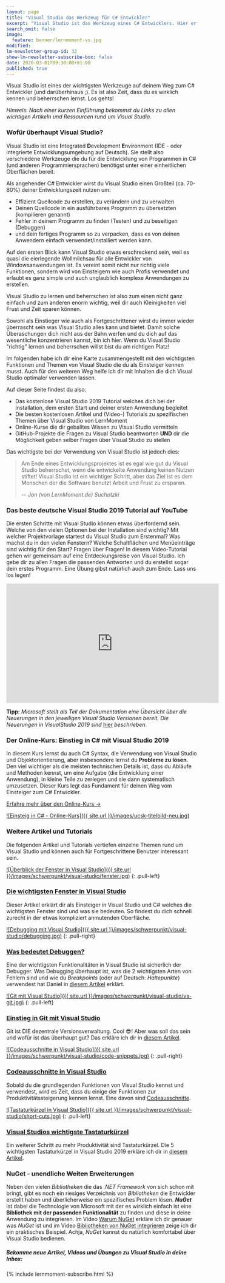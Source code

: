 ```yaml
---
layout: page
title: "Visual Studio das Werkzeug für C# Entwickler"
excerpt: "Visual Studio ist das Werkzeug eines C# Entwicklers. Hier erfährst du alles über den Einstieg, "
search_omit: false
image:
  feature: banner/lernmoment-vs.jpg
modified:
lm-newsletter-group-id: 32
show-lm-newsletter-subscribe-box: false
date: 2020-03-01T09:30:00+01:00
published: true
---
```


Visual Studio ist eines der wichtigsten Werkzeuge auf deinem Weg zum C# Entwickler (und darüberhinaus ;). Es ist also Zeit, dass du es wirklich kennen und beherrschen lernst. Los gehts!

*Hinweis: Nach einer kurzen Einführung bekommst du Links zu allen wichtigen Artikeln und Ressourcen rund um Visual Studio.*

### Wofür überhaupt Visual Studio?

Visual Studio ist eine **I**ntegrated **D**evelopment **E**nvironment (IDE - oder integrierte Entwicklungsumgebung auf Deutsch). Sie stellt also verschiedene Werkzeuge die du für die Entwicklung von Programmen in C# (und anderen Programmiersprachen) benötigst unter einer einheitlichen Oberflächen bereit.

Als angehender C# Entwickler wirst du Visual Studio einen Großteil (ca. 70-80%) deiner Entwicklungszeit nutzen um:
 - Effizient Quellcode zu erstellen, zu verändern und zu verwalten
 - Deinen Quellcode in ein ausführbares Programm zu übersetzten (kompilieren genannt)
 - Fehler in deinem Programm zu finden (Testen) und zu beseitigen (Debuggen)
 - und dein fertiges Programm so zu verpacken, dass es von deinen Anwendern einfach verwendet/installiert werden kann.

Auf den ersten Blick kann Visual Studio etwas erschreckend sein, weil es quasi die eierlegende Wollmilchsau für alle Entwickler von Windowsanwendungen ist. Es vereint somit nicht nur richtig viele Funktionen, sondern wird von Einsteigern wie auch Profis verwendet und erlaubt es ganz simple und auch unglaublich komplexe Anwendungen zu erstellen.

Visual Studio zu lernen und beherrschen ist also zum einen nicht ganz einfach und zum anderen enorm wichtig, weil dir auch Kleinigkeiten viel Frust und Zeit sparen können.

Sowohl als Einstieger wie auch als Fortgeschrittener wirst du immer wieder überrascht sein was Visual Studio alles kann und bietet. Damit solche Überaschungen dich nicht aus der Bahn werfen und du dich auf das wesentliche konzentrieren kannst, bin ich hier. Wenn du Visual Studio "richtig" lernen und beherrschen willst bist du am richtigen Platz!

Im folgenden habe ich dir eine Karte zusammengestellt mit den wichtigsten Funktionen und Themen von Visual Studio die du als Einsteiger kennen musst. Auch für den weiteren Weg helfe ich dir mit Inhalten die dich Visual Studio optimaler verwenden lassen.

Auf dieser Seite findest du also:
 - Das kostenlose Visual Studio 2019 Tutorial welches dich bei der Installation, dem ersten Start und deiner ersten Anwendung begleitet
 - Die besten kostenlosen Artikel und (Video-) Tutorials zu spezifischen Themen über Visual Studio von LernMoment
 - Online-Kurse die dir geballtes Wissen zu Visual Studio vermitteln
 - GitHub-Projekte die Fragen zu Visual Studio beantworten **UND** dir die Möglichkeit geben selber Fragen über Visual Studio zu stellen

Das wichtigste bei der Verwendung von Visual Studio ist jedoch dies:

> Am Ende eines Entwicklungsprojektes ist es egal wie gut du Visual Studio beherrschst, wenn die entwickelte Anwendung keinen Nutzen stiftet! Visual Studio ist ein wichtiger Schritt, aber das Ziel ist es dem Menschen der die Software benutzt Arbeit und Frust zu ersparen.
>
> -- <cite>Jan (von LernMoment.de) Suchotzki</cite>

### Das beste deutsche Visual Studio 2019 Tutorial auf YouTube

Die ersten Schritte mit Visual Studio können etwas überfordernd sein. Welche von den vielen Optionen bei der Installation sind wichtig? Mit welcher Projektvorlage startest du Visual Studio zum Erstenmal? Was machst du in den vielen Fenstern? Welche Schaltflächen und Menüeinträge sind wichtig für den Start?
Fragen über Fragen! In diesem Video-Tutorial gehen wir gemeinsam auf eine Entdeckungsreise von Visual Studio. Ich gebe dir zu allen Fragen die passenden Antworten und du erstellst sogar dein erstes Programm. Eine Übung gibst natürlich auch zum Ende. Lass uns los legen!

<iframe width="560" height="315" src="https://www.youtube-nocookie.com/embed/videoseries?list=PLP2TrPpx5VNkv4w1XbappnU0bfEwF_j-5" frameborder="0" allow="encrypted-media" allowfullscreen></iframe>

**Tipp:** *Microsoft stellt als Teil der Dokumentation eine Übersicht über die Neuerungen in den jeweiligen Visual Studio Versionen bereit. Die Neuerungen in VisualStudio 2019 sind* [hier](https://docs.microsoft.com/de-de/visualstudio/ide/whats-new-visual-studio-2019?view=vs-2019) *beschrieben.*

### Der Online-Kurs: Einstieg in C# mit Visual Studio 2019
In diesem Kurs lernst du auch C# Syntax, die Verwendung von Visual Studio und Objektorientierung, aber insbesondere lernst du **Probleme zu lösen**. Den viel wichtiger als die meisten technischen Details ist, dass du Abläufe und Methoden kennst, um eine Aufgabe (die Entwicklung einer Anwendung), in kleine Teile zu zerlegen und sie dann systematisch umzusetzen. Dieser Kurs legt das Fundament für deinen Weg vom Einsteiger zum C# Entwickler.

[Erfahre mehr über den Online-Kurs ->](https://www.udemy.com/course/einstieg-in-csharp-software-programmieren-wie-ein-profi/?couponCode=CS_25-0820_LMDE)

[![Einsteig in C# - Online-Kurs]({{ site.url }}/images/ucsk-titelbild-neu.jpg)](https://www.udemy.com/course/einstieg-in-csharp-software-programmieren-wie-ein-profi/?couponCode=CS_25-0820_LMDE)

### Weitere Artikel und Tutorials

Die folgenden Artikel und Tutorials vertiefen einzelne Themen rund um Visual Studio und können auch für Fortgeschrittene Benutzer interessant sein.

[![Überblick der Fenster in Visual Studio]({{ site.url }}/images/schwerpunkt/visual-studio/fenster.jpg)](/csharp-tutorial-deutsch/visual-studio-2019-ueberblick/)
{: .pull-left}

### [Die wichtigsten Fenster in Visual Studio](/csharp-tutorial-deutsch/visual-studio-2019-ueberblick/)
Dieser Artikel erklärt dir als Einsteiger in Visual Studio und C# welches die wichtigsten Fenster sind und was sie bedeuten. So findest du dich schnell zurecht in der etwas kompliziert anmutenden Oberfläche.


[![Debugging mit Visual Studio]({{ site.url }}/images/schwerpunkt/visual-studio/debugging.jpg)](/alle/was-bedeutet-debuggen/)
{: .pull-right}

### [Was bedeutet Debuggen?](/alle/was-bedeutet-debuggen/)
Eine der wichtigsten Funktionalitäten in Visual Studio ist sicherlich der Debugger. Was Debugging überhaupt ist, was die 2 wichtigsten Arten von Fehlern sind und wie du *Breakpoints* (oder auf Deutsch: *Haltepunkte*) verwendest hat Daniel in [diesem Artikel](/alle/was-bedeutet-debuggen/) erklärt.

[![Git mit Visual Studio]({{ site.url }}/images/schwerpunkt/visual-studio/vs-git.jpg)](/alle/git-mit-visual-studio-2019/)
{: .pull-left}

### [Einstieg in Git mit Visual Studio](/alle/git-mit-visual-studio-2019/)
Git ist DIE dezentrale Versionsverwaltung. Cool 😎! Aber was soll das sein und wofür ist das überhaupt gut? Das erkläre ich dir in [diesem Artikel](/alle/git-mit-visual-studio-2019/).

[![Codeausschnitte in Visual Studio]({{ site.url }}/images/schwerpunkt/visual-studio/code-snippets.jpg)](/csharp-tutorial-deutsch/einfuehrung-code-snippets/)
{: .pull-right}

### [Codeausschnitte in Visual Studio](/csharp-tutorial-deutsch/einfuehrung-code-snippets/)
Sobald du die grundlegenden Funktionen von Visual Studio kennst und verwendest, wird es Zeit, dass du einige der Funktionen zur Produktivitätssteigerung kennen lernst. Eine davon sind [Codeausschnitte](/csharp-tutorial-deutsch/einfuehrung-code-snippets/).

[![Tastaturkürzel in Visual Studio]({{ site.url }}/images/schwerpunkt/visual-studio/short-cuts.jpg)](/csharp-tutorial-deutsch/wichtige-tastaturkuerzel-visual-studio/)
{: .pull-left}

### [Visual Studios wichtigste Tastaturkürzel](/csharp-tutorial-deutsch/wichtige-tastaturkuerzel-visual-studio/)
Ein weiterer Schritt zu mehr Produktivität sind Tastaturkürzel. Die 5 wichtigsten Tastaturkürzel in Visual Studio 2019 erkläre ich dir in [diesem Artikel](/csharp-tutorial-deutsch/wichtige-tastaturkuerzel-visual-studio/).

### NuGet - unendliche ~~Weiten~~ Erweiterungen

Neben den vielen *Bibliotheken* die das *.NET Framework* von sich schon mit bringt, gibt es noch ein riesiges Verzeichnis von *Bibliotheken* die Entwickler erstellt haben und überlicherweise ein spezifisches Problem lösen. ***NuGet*** ist dabei die Technologie von Microsoft mit der es wirklich einfach ist eine **Bibliothek mit der passenden Funktionalität** zu finden und diese in deine Anwendung zu integrieren. Im Video [Warum NuGet](https://youtu.be/WsvhwW2M7AY) erkläre ich dir genauer was *NuGet* ist und im Video [Bibliotheken von NuGet integrieren](https://youtu.be/bsuEqUelxvg) zeige ich dir ein praktisches Beispiel. Achja, *NuGet* kannst du natürlich komfortabel über Visual Studio bedienen. 

<div class="subscribe-notice">
  <h5>Bekomme neue Artikel, Videos und Übungen zu Visual Studio in deine Inbox:</h5>
    {% include lernmoment-subscribe.html %}
</div>
